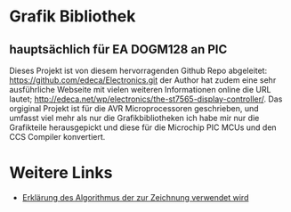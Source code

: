 # Grafik Bibliothek
## hauptsächlich für EA DOGM128 an PIC

Dieses Projekt ist von diesem hervorragenden Github Repo abgeleitet: https://github.com/edeca/Electronics.git der Author hat zudem eine sehr ausführliche Webseite mit vielen weiteren Informationen online die URL lautet; http://edeca.net/wp/electronics/the-st7565-display-controller/.
Das orgiginal Projekt ist für die AVR Microprocessoren geschrieben, und umfasst viel mehr als nur die Grafikbibliotheken ich habe mir nur die Grafikteile herausgepickt und diese für die Microchip PIC MCUs und den CCS Compiler konvertiert. 


# Weitere Links
- [Erklärung des Algorithmus der zur Zeichnung verwendet wird](http://www.gamedev.net/page/resources/_/technical/game-programming/line-drawing-algorithm-explained-r1275)
